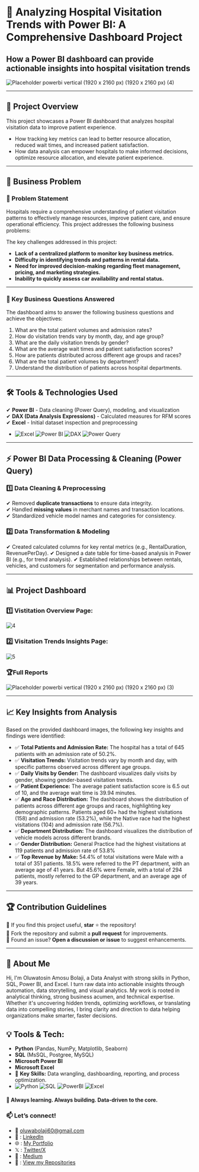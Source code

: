 # 🏥 Analyzing Hospital Visitation Trends with Power BI: A Comprehensive Dashboard Project

## How a Power BI dashboard can provide actionable insights into hospital visitation trends
![Placeholder  powerbi vertical (1920 x 2160 px) (1920 x 2160 px) (4)](https://github.com/user-attachments/assets/aeea81f7-14f2-4ad6-89a0-b41f22b9ccb0)


---

## 📌 Project Overview
This project showcases a Power BI dashboard that analyzes hospital visitation data to improve patient experience. 
- How tracking key metrics can lead to better resource allocation, reduced wait times, and increased patient satisfaction.
- How data analysis can empower hospitals to make informed decisions, optimize resource allocation, and elevate patient experience.

---

## 🎯 Business Problem
### **🔎 Problem Statement**
Hospitals require a comprehensive understanding of patient visitation patterns to effectively manage resources, improve patient care, and ensure operational efficiency. This project addresses the following business problems:

The key challenges addressed in this project:
- **Lack of a centralized platform to monitor key business metrics.**
- **Difficulty in identifying trends and patterns in rental data.**
- **Need for improved decision-making regarding fleet management, pricing, and marketing strategies.**
- **Inability to quickly assess car availability and rental status.**

---

### 🎯 Key Business Questions Answered
The dashboard aims to answer the following business questions and achieve the objectives:

1. What are the total patient volumes and admission rates?
2. How do visitation trends vary by month, day, and age group?
3. What are the daily visitation trends by gender?
4. What are the average wait times and patient satisfaction scores?
5. How are patients distributed across different age groups and races?
6. What are the total patient volumes by department?
7. Understand the distribution of patients across hospital departments.

---

## 🛠️ Tools & Technologies Used  
✔ **Power BI** - Data cleaning (Power Query), modeling, and visualization  
✔ **DAX (Data Analysis Expressions)** - Calculated measures for RFM scores  
✔ **Excel** - Initial dataset inspection and preprocessing 
- ![Excel](https://img.shields.io/badge/Excel-217346?logo=microsoft-excel&logoColor=white) ![Power BI](https://img.shields.io/badge/Power_BI-F2C811?logo=powerbi&logoColor=black) ![DAX](https://img.shields.io/badge/DAX-F2C811?logo=powerbi&logoColor=black) ![Power Query](https://img.shields.io/badge/Power_Query-F2C811?logo=powerbi&logoColor=black)

---

## ⚡ Power BI Data Processing & Cleaning (Power Query)
### **1️⃣ Data Cleaning & Preprocessing**
✔ Removed **duplicate transactions** to ensure data integrity.    
✔ Handled **missing values** in merchant names and transaction locations.  
✔ Standardized vehicle model names and categories for consistency.

### **2️⃣ Data Transformation & Modeling**
✔ Created calculated columns for key rental metrics (e.g., RentalDuration, RevenuePerDay).
✔ Designed a date table for time-based analysis in Power BI (e.g., for trend analysis).
✔ Established relationships between rentals, vehicles, and customers for segmentation and performance analysis.

---


## 📊 Project Dashboard
### 1️⃣ Vistitation Overview Page:
![4](https://github.com/user-attachments/assets/fed80dea-e9d7-49bb-8181-5e3621e0d880)



### 2️⃣ Visitation Trends Insights Page:
![5](https://github.com/user-attachments/assets/3a3b8796-7cb4-4b24-8f91-18429f8471bd)

### 🏆Full Reports

![Placeholder  powerbi vertical (1920 x 2160 px) (1920 x 2160 px) (3)](https://github.com/user-attachments/assets/14b20846-40c9-4cd7-bd7b-3c6e6116a2b9)

---


## 📈 Key Insights from Analysis
Based on the provided dashboard images, the following key insights and findings were identified:
- ✅ **Total Patients and Admission Rate:** The hospital has a total of 645 patients with an admission rate of 50.2%.
- ✅ **Visitation Trends:** Visitation trends vary by month and day, with specific patterns observed across different age groups.
- ✅ **Daily Visits by Gender:** The dashboard visualizes daily visits by gender, showing gender-based visitation trends.
- ✅ **Patient Experience:** The average patient satisfaction score is 6.5 out of 10, and the average wait time is 39.94 minutes.
- ✅ **Age and Race Distribution:** The dashboard shows the distribution of patients across different age groups and races, highlighting key demographic patterns. Patients aged 60+ had the highest visitations (158) and admission rate (53.2%), while the Native race had the highest visitations (104) and admission rate (56.7%).
- ✅ **Department Distribution:** The dashboard visualizes the distribution of vehicle models across different brands.
- ✅ **Gender Distribution:** General Practice had the highest visitations at 119 patients and admission rate of 53.8%
- ✅ **Top Revenue by Make:** 54.4% of total visitations were Male with a total of 351 patients. 18.5% were referred to the PT department, with an average age of 41 years. But 45.6% were Female, with a total of 294 patients, mostly referred to the GP department, and an average age of 39 years.

---

## 🏆 Contribution Guidelines
🔹 If you find this project useful, **star** ⭐ the repository!  
🔹 Fork the repository and submit a **pull request** for improvements.  
🔹 Found an issue? **Open a discussion or issue** to suggest enhancements.  

---

## 📌 About Me
Hi, I'm Oluwatosin Amosu Bolaji, a Data Analyst with strong skills in Python, SQL, Power BI, and Excel. I turn raw data into actionable insights through automation, data storytelling, and visual analytics. My work is rooted in analytical thinking, strong business acumen, and technical expertise. Whether it's uncovering hidden trends, optimizing workflows, or translating data into compelling stories, I bring clarity and direction to data helping organizations make smarter, faster decisions.

## 💡 Tools & Tech:
- **Python** (Pandas, NumPy, Matplotlib, Seaborn)
- **SQL** (MsSQL, Postgree, MySQL)
- **Microsoft Power BI**
- **Microsoft Excel**
- 🔹 **Key Skills:** Data wrangling, dashboarding, reporting, and process optimization.
- ![Python](https://img.shields.io/badge/Python-3.8%2B-blue?logo=python&logoColor=white) ![SQL](https://img.shields.io/badge/SQL-Server-red?logo=microsoft-sql-server&logoColor=white) ![PowerBI](https://img.shields.io/badge/Power_BI-F2C811?logo=powerbi&logoColor=black) ![Excel](https://img.shields.io/badge/Excel-217346?logo=microsoft-excel&logoColor=white)


#### 🚀 **Always learning. Always building. Data-driven to the core.**  

### 📫 **Let’s connect!**  
- 📩 oluwabolaji60@gmail.com
- 🔗 : [LinkedIn](https://www.linkedin.com/in/oluwatosin-amosu-722b88141)
- 🌐 : [My Portfolio](https://www.datascienceportfol.io/oluwabolaji60) 
- 𝕏 : [Twitter/X](https://x.com/thee_oluwatosin?s=21&t=EqoeQVdQd038wlSUzAtQzw)
- 🔗 : [Medium](https://medium.com/@oluwabolaji60)
- 🔗 : [View my Repositories](https://github.com/Tbrown1998?tab=repositories)

